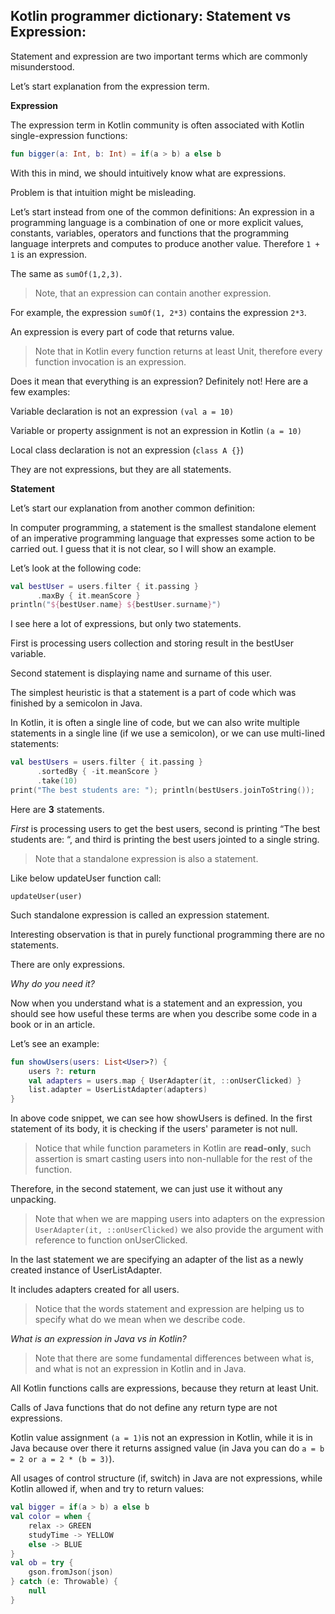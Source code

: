 ## Kotlin programmer dictionary: Statement vs Expression:

Statement and expression are two important terms which are commonly misunderstood.

Let’s start explanation from the expression term.

**Expression**

The expression term in Kotlin community is often associated with Kotlin single-expression functions:
```kotlin
fun bigger(a: Int, b: Int) = if(a > b) a else b
```

With this in mind, we should intuitively know what are expressions.

Problem is that intuition might be misleading.

Let’s start instead from one of the common definitions:
An expression in a programming language is a combination of one or more explicit values, constants, variables, operators and functions that the programming language interprets and computes to produce another value.
Therefore `1 + 1` is an expression. 

The same as `sumOf(1,2,3)`. 

> Note, that an expression can contain another expression.

For example, the expression `sumOf(1, 2*3)` contains the expression `2*3`.

An expression is every part of code that returns value.

> Note that in Kotlin every function returns at least Unit, therefore every function invocation is an expression.

Does it mean that everything is an expression? Definitely not! Here are a few examples:

Variable declaration is not an expression `(val a = 10)`

Variable or property assignment is not an expression in Kotlin `(a = 10)`

Local class declaration is not an expression (`class A {}`)

They are not expressions, but they are all statements.

**Statement**

Let’s start our explanation from another common definition:

In computer programming, a statement is the smallest standalone element of an imperative programming language that expresses some action to be carried out.
I guess that it is not clear, so I will show an example. 

Let’s look at the following code:
```kotlin
val bestUser = users.filter { it.passing }
      .maxBy { it.meanScore }
println("${bestUser.name} ${bestUser.surname}")
```

I see here a lot of expressions, but only two statements. 

First is processing users collection and storing result in the bestUser variable.

Second statement is displaying name and surname of this user.

The simplest heuristic is that a statement is a part of code which was finished by a semicolon in Java.

In Kotlin, it is often a single line of code, but we can also write multiple statements in a single line (if we use a semicolon), or we can use multi-lined statements:
```kotlin
val bestUsers = users.filter { it.passing }
      .sortedBy { -it.meanScore }
      .take(10)
print("The best students are: "); println(bestUsers.joinToString());
```

Here are **3** statements.

_First_ is processing users to get the best users, second is printing “The best students are: “, and third is printing the best users jointed to a single string.

> Note that a standalone expression is also a statement.

Like below updateUser function call:

`updateUser(user)`

Such standalone expression is called an expression statement.

Interesting observation is that in purely functional programming there are no statements. 

There are only expressions.

_Why do you need it?_

Now when you understand what is a statement and an expression, you should see how useful these terms are when you describe some code in a book or in an article.

Let’s see an example:
```kotlin
fun showUsers(users: List<User>?) {
    users ?: return
    val adapters = users.map { UserAdapter(it, ::onUserClicked) }
    list.adapter = UserListAdapter(adapters)
}
```
In above code snippet, we can see how showUsers is defined.
In the first statement of its body, it is checking if the users' parameter is not null.

> Notice that while function parameters in Kotlin are **read-only**, such assertion is smart casting users into non-nullable for the rest of the function.

Therefore, in the second statement, we can just use it without any unpacking. 

> Note that when we are mapping users into adapters on the expression `UserAdapter(it, ::onUserClicked)` we also provide the argument with reference to function onUserClicked. 

In the last statement we are specifying an adapter of the list as a newly created instance of UserListAdapter. 

It includes adapters created for all users.

> Notice that the words statement and expression are helping us to specify what do we mean when we describe code.

_What is an expression in Java vs in Kotlin?_

> Note that there are some fundamental differences between what is, and what is not an expression in Kotlin and in Java. 

All Kotlin functions calls are expressions, because they return at least Unit. 

Calls of Java functions that do not define any return type are not expressions.

Kotlin value assignment `(a = 1)`is not an expression in Kotlin, while it is in Java because over there it returns assigned value (in Java you can do `a = b = 2 or a = 2 * (b = 3)`).

All usages of control structure (if, switch) in Java are not expressions, while Kotlin allowed if, when and try to return values:
```kotlin
val bigger = if(a > b) a else b
val color = when {
    relax -> GREEN
    studyTime -> YELLOW
    else -> BLUE
}
val ob = try {
    gson.fromJson(json)
} catch (e: Throwable) {
    null
}
```
